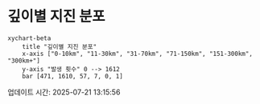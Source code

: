 # 깊이별 지진 분포

```mermaid
xychart-beta
    title "깊이별 지진 분포"
    x-axis ["0-10km", "11-30km", "31-70km", "71-150km", "151-300km", "300km+"]
    y-axis "발생 횟수" 0 --> 1612
    bar [471, 1610, 57, 7, 0, 1]
```

업데이트 시간: 2025-07-21 13:15:56
